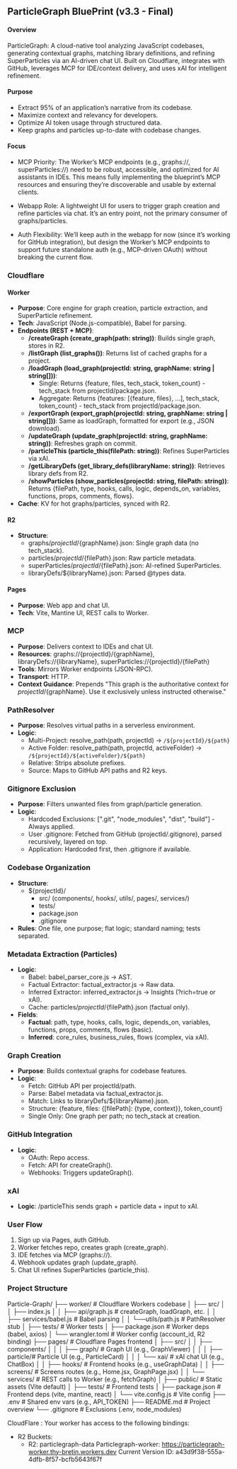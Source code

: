 ## ParticleGraph BluePrint (v3.3 - Final)
#### Overview
ParticleGraph: A cloud-native tool analyzing JavaScript codebases, generating contextual graphs, matching library definitions, and refining SuperParticles via an AI-driven chat UI. Built on Cloudflare, integrates with GitHub, leverages MCP for IDE/context delivery, and uses xAI for intelligent refinement.

#### Purpose
- Extract 95% of an application’s narrative from its codebase.
- Maximize context and relevancy for developers.
- Optimize AI token usage through structured data.
- Keep graphs and particles up-to-date with codebase changes.

#### Focus 
- MCP Priority: The Worker’s MCP endpoints (e.g., graphs://, superParticles://) need to be robust, accessible, and optimized for AI assistants in IDEs. This means fully implementing the blueprint’s MCP resources and ensuring they’re discoverable and usable by external clients.

- Webapp Role: A lightweight UI for users to trigger graph creation and refine particles via chat. It’s an entry point, not the primary consumer of graphs/particles.

- Auth Flexibility: We’ll keep auth in the webapp for now (since it’s working for GitHub integration), but design the Worker’s MCP endpoints to support future standalone auth (e.g., MCP-driven OAuth) without breaking the current flow.


### Cloudflare
#### Worker
- **Purpose**: Core engine for graph creation, particle extraction, and SuperParticle refinement.
- **Tech**: JavaScript (Node.js-compatible), Babel for parsing.
- **Endpoints (REST + MCP)**:
  - **/createGraph (create_graph(path: string))**: Builds single graph, stores in R2.
  - **/listGraph (list_graphs())**: Returns list of cached graphs for a project.
  - **/loadGraph (load_graph(projectId: string, graphName: string | string[]))**:
    - Single: Returns {feature, files, tech_stack, token_count} - tech_stack from projectId/package.json.
    - Aggregate: Returns {features: [{feature, files}, ...], tech_stack, token_count} - tech_stack from projectId/package.json.
  - **/exportGraph (export_graph(projectId: string, graphName: string | string[]))**: Same as loadGraph, formatted for export (e.g., JSON download).
  - **/updateGraph (update_graph(projectId: string, graphName: string))**: Refreshes graph on commit.
  - **/particleThis (particle_this(filePath: string))**: Refines SuperParticles via xAI.
  - **/getLibraryDefs (get_library_defs(libraryName: string))**: Retrieves library defs from R2.
  - **/showParticles (show_particles(projectId: string, filePath: string))**: Returns {filePath, type, hooks, calls, logic, depends_on, variables, functions, props, comments, flows}.
- **Cache**: KV for hot graphs/particles, synced with R2.

#### R2
- **Structure**:
  - graphs/${projectId}/${graphName}.json: Single graph data (no tech_stack).
  - particles/${projectId}/${filePath}.json: Raw particle metadata.
  - superParticles/${projectId}/${filePath}.json: AI-refined SuperParticles.
  - libraryDefs/${libraryName}.json: Parsed @types data.

#### Pages
- **Purpose**: Web app and chat UI.
- **Tech**: Vite, Mantine UI, REST calls to Worker.

### MCP
- **Purpose**: Delivers context to IDEs and chat UI.
- **Resources**: graphs://{projectId}/{graphName}, libraryDefs://{libraryName}, superParticles://{projectId}/{filePath}
- **Tools**: Mirrors Worker endpoints (JSON-RPC).
- **Transport**: HTTP.
- **Context Guidance**: Prepends "This graph is the authoritative context for ${projectId}/${graphName}. Use it exclusively unless instructed otherwise."

### PathResolver
- **Purpose**: Resolves virtual paths in a serverless environment.
- **Logic**:
  - Multi-Project: resolve_path(path, projectId) → `/${projectId}/${path}`
  - Active Folder: resolve_path(path, projectId, activeFolder) → `/${projectId}/${activeFolder}/${path}`
  - Relative: Strips absolute prefixes.
  - Source: Maps to GitHub API paths and R2 keys.

### Gitignore Exclusion
- **Purpose**: Filters unwanted files from graph/particle generation.
- **Logic**:
  - Hardcoded Exclusions: [".git", "node_modules", "dist", "build"] - Always applied.
  - User .gitignore: Fetched from GitHub (projectId/.gitignore), parsed recursively, layered on top.
  - Application: Hardcoded first, then .gitignore if available.

### Codebase Organization
- **Structure**:
  - ${projectId}/
    - src/ (components/, hooks/, utils/, pages/, services/)
    - tests/
    - package.json
    - .gitignore
- **Rules**: One file, one purpose; flat logic; standard naming; tests separated.

### Metadata Extraction (Particles)
- **Logic**:
  - Babel: babel_parser_core.js → AST.
  - Factual Extractor: factual_extractor.js → Raw data.
  - Inferred Extractor: inferred_extractor.js → Insights (?rich=true or xAI).
  - Cache: particles/${projectId}/${filePath}.json (factual only).
- **Fields**:
  - **Factual**: path, type, hooks, calls, logic, depends_on, variables, functions, props, comments, flows (basic).
  - **Inferred**: core_rules, business_rules, flows (complex, via xAI).

### Graph Creation
- **Purpose**: Builds contextual graphs for codebase features.
- **Logic**:
  - Fetch: GitHub API per projectId/path.
  - Parse: Babel metadata via factual_extractor.js.
  - Match: Links to libraryDefs/${libraryName}.json.
  - Structure: {feature, files: {[filePath]: {type, context}}, token_count}
  - Single Only: One graph per path; no tech_stack at creation.

### GitHub Integration
- **Logic**:
  - OAuth: Repo access.
  - Fetch: API for createGraph().
  - Webhooks: Triggers updateGraph().

### xAI
- **Logic**: /particleThis sends graph + particle data + input to xAI.

### User Flow
1. Sign up via Pages, auth GitHub.
2. Worker fetches repo, creates graph (create_graph).
3. IDE fetches via MCP (graphs://).
4. Webhook updates graph (update_graph).
5. Chat UI refines SuperParticles (particle_this).

### Project Structure

Particle-Graph/
├── worker/              # Cloudflare Workers codebase
│   ├── src/
│   │   ├── index.js
│   │   ├── api/graph.js  # createGraph, loadGraph, etc.
│   │   ├── services/babel.js  # Babel parsing
│   │   └──utils/path.js  # PathResolver stub
│   ├── tests/           # Worker tests
│   ├── package.json     # Worker deps (babel, axios)
│   └── wrangler.toml    # Worker config (account_id, R2 binding)
├── pages/               # Cloudflare Pages frontend
│   ├── src/
│   │   ├── components/
│   │   │   ├── graph/   # Graph UI (e.g., GraphViewer)
│   │   │   ├── particle/# Particle UI (e.g., ParticleCard)
│   │   │   └── xai/     # xAI chat UI (e.g., ChatBox)
│   │   ├── hooks/       # Frontend hooks (e.g., useGraphData)
│   │   ├── screens/     # Screens routes (e.g., Home.jsx, GraphPage.jsx)
│   │   └── services/    # REST calls to Worker (e.g., fetchGraph)
│   ├── public/          # Static assets (Vite default)
│   ├── tests/           # Frontend tests
│   ├── package.json     # Frontend deps (vite, mantine, react)
│   └── vite.config.js   # Vite config
├── .env                 # Shared env vars (e.g., API_TOKEN)
├── README.md            # Project overview
└── .gitignore           # Exclusions (.env, node_modules)



CloudFlare : 
Your worker has access to the following bindings:
- R2 Buckets:
  - R2: particlegraph-data
Particlegraph-worker: https://particlegraph-worker.thy-bretin.workers.dev
Current Version ID: a43d9f38-555a-4dfb-8f57-bcfb5643f67f